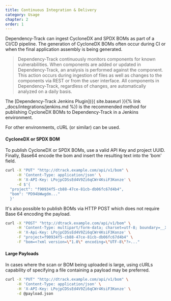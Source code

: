 ```yaml
---
title: Continuous Integration & Delivery
category: Usage
chapter: 2
order: 1
---
```


Dependency-Track can ingest CycloneDX and SPDX BOMs as part of a CI/CD pipeline. The 
generation of CycloneDX BOMs often occur during CI or when the final application assembly 
is being generated. 

> Dependency-Track continuously monitors components for known vulnerabilities. When components are added or 
> updated in Dependency-Track, an analysis is performed against the component. This action occurs during 
> ingestion of files as well as changes to the components via REST or from the user interface. All 
> components in Dependency-Track, regardless of changes, are automatically analyzed on a daily basis.

The [Dependency-Track Jenkins Plugin]({{ site.baseurl }}{% link _docs/integrations/jenkins.md %}) is the 
recommended method for publishing CycloneDX BOMs to Dependency-Track in a Jenkins environment.

For other environments, cURL (or similar) can be used. 

#### CycloneDX or SPDX BOM
To publish CycloneDX or SPDX BOMs, use a valid API Key and project UUID. Finally, Base64 encode the 
bom and insert the resulting text into the 'bom' field.

```bash
curl -X "PUT" "http://dtrack.example.com/api/v1/bom" \
     -H 'Content-Type: application/json' \
     -H 'X-API-Key: LPojpCDSsEd4V9Zi6qCWr4KsiF3Konze' \
     -d $'{
  "project": "f90934f5-cb88-47ce-81cb-db06fc67d4b4",
  "bom": "PD94bWwgdm..."
  }'
```

It's also possible to publish BOMs via HTTP POST which does not require Base 64 encoding the payload.
 
```bash
curl -X "POST" "http://dtrack.example.com/api/v1/bom" \
     -H 'Content-Type: multipart/form-data; charset=utf-8; boundary=__X_CURL_BOUNDARY__' \
     -H 'X-Api-Key: LPojpCDSsEd4V9Zi6qCWr4KsiF3Konze' \
     -F "project=f90934f5-cb88-47ce-81cb-db06fc67d4b4" \
     -F "bom=<?xml version=\"1.0\" encoding=\"UTF-8\"?>..."
```

#### Large Payloads
In cases where the scan or BOM being uploaded is large, using cURLs capability of specifying a file
containing a payload may be preferred.

```bash
curl -X "PUT" "http://dtrack.example.com/api/v1/bom" \
     -H 'Content-Type: application/json' \
     -H 'X-API-Key: LPojpCDSsEd4V9Zi6qCWr4KsiF3Konze' \
     -d @payload.json
```

